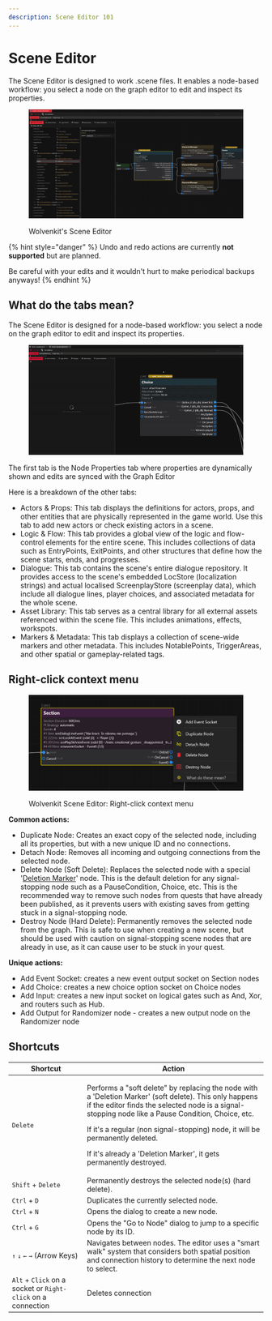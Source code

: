 ```yaml
---
description: Scene Editor 101
---
```


# Scene Editor

The Scene Editor is designed to work .scene files. It enables a node-based workflow: you select a node on the graph editor to edit and inspect its properties.

<figure><img src="../../.gitbook/assets/image (18).png" alt=""><figcaption><p>Wolvenkit's Scene Editor</p></figcaption></figure>

{% hint style="danger" %}
Undo and redo actions are currently **not supported** but are planned.&#x20;

Be careful with your edits and it wouldn't hurt to make periodical backups anyways!
{% endhint %}

## What do the tabs mean?

The Scene Editor is designed for a node-based workflow: you select a node on the graph editor to edit and inspect its properties.

<figure><img src="../../.gitbook/assets/ScreenRecording2025-07-03160650-ezgif.com-video-to-gif-converter.gif" alt=""><figcaption></figcaption></figure>

The first tab is the Node Properties tab where properties are dynamically shown and edits are synced with the Graph Editor

Here is a breakdown of the other tabs:

* Actors & Props: This tab displays the definitions for actors, props, and other entities that are physically represented in the game world. Use this tab to add new actors or check existing actors in a scene.
* Logic & Flow: This tab provides a global view of the logic and flow-control elements for the entire scene. This includes collections of data such as EntryPoints, ExitPoints, and other structures that define how the scene starts, ends, and progresses.
* Dialogue: This tab contains the scene's entire dialogue repository. It provides access to the scene's embedded LocStore (localization strings) and actual localised ScreenplayStore (screenplay data), which include all dialogue lines, player choices, and associated metadata for the whole scene.
* Asset Library: This tab serves as a central library for all external assets referenced within the scene file. This includes animations, effects, workspots.
* Markers & Metadata: This tab displays a collection of scene-wide markers and other metadata. This includes NotablePoints, TriggerAreas, and other spatial or gameplay-related tags.



## **Right-click context menu**

<figure><img src="../../.gitbook/assets/image (17).png" alt=""><figcaption><p>Wolvenkit Scene Editor: Right-click context menu</p></figcaption></figure>

**Common actions:**

* Duplicate Node: Creates an exact copy of the selected node, including all its properties, but with a new unique ID and no connections.
* Detach Node: Removes all incoming and outgoing connections from the selected node.
* Delete Node (Soft Delete): Replaces the selected node with a special '[Deletion Marker](https://nativedb.red4ext.com/c/5548111434222821)' node.  This is the default deletion for any signal-stopping node such as a PauseCondition, Choice, etc. This is the recommended way to remove such nodes from quests that have already been published, as it prevents users with existing saves from getting stuck in a signal-stopping node.&#x20;
* Destroy Node (Hard Delete): Permanently removes the selected node from the graph. This is safe to use when creating a new scene, but should be used with caution on signal-stopping scene nodes that are already in use, as it can cause user to be stuck in your quest.

**Unique actions:**

* Add Event Socket: creates a new event output socket on Section nodes
* Add Choice: creates a new choice option socket on Choice nodes
* Add Input: creates a new input socket on logical gates such as And, Xor, and routers such as Hub.
* Add Output for Randomizer node - creates a new output node on the Randomizer node



## Shortcuts

| Shortcut                                                     | Action                                                                                                                                                                                                                                                                                                                                                                               |
| ------------------------------------------------------------ | ------------------------------------------------------------------------------------------------------------------------------------------------------------------------------------------------------------------------------------------------------------------------------------------------------------------------------------------------------------------------------------ |
| `Delete`                                                     | <p>Performs a "soft delete" by replacing the node with a 'Deletion Marker' (soft delete). This only happens if the editor finds the selected node is a signal-stopping node like a Pause Condition, Choice, etc.</p><p>If it's a regular (non signal-stopping) node, it will be permanently deleted. </p><p>If it's already a 'Deletion Marker', it gets permanently destroyed. </p> |
| `Shift` + `Delete`                                           | Permanently destroys the selected node(s) (hard delete).                                                                                                                                                                                                                                                                                                                             |
| `Ctrl` + `D`                                                 | Duplicates the currently selected node.                                                                                                                                                                                                                                                                                                                                              |
| `Ctrl` + `N`                                                 | Opens the dialog to create a new node.                                                                                                                                                                                                                                                                                                                                               |
| `Ctrl` + `G`                                                 | Opens the "Go to Node" dialog to jump to a specific node by its ID.                                                                                                                                                                                                                                                                                                                  |
| `↑` `↓` `←` `→` (Arrow Keys)                                 | Navigates between nodes. The editor uses a "smart walk" system that considers both spatial position and connection history to determine the next node to select.                                                                                                                                                                                                                     |
| `Alt` + `Click` on a socket or `Right-click` on a connection | Deletes connection                                                                                                                                                                                                                                                                                                                                                                   |

